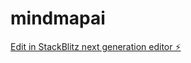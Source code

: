 # mindmapai

[Edit in StackBlitz next generation editor ⚡️](https://stackblitz.com/~/github.com/rakansens/mindmapai)